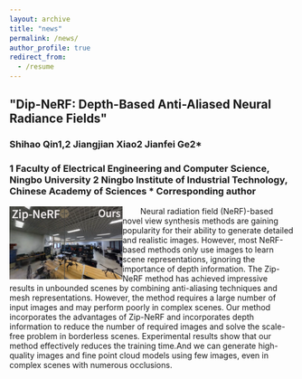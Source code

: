```yaml
---
layout: archive
title: "news"
permalink: /news/
author_profile: true
redirect_from:
  - /resume
---
```


## "Dip-NeRF: Depth-Based Anti-Aliased Neural Radiance Fields"
### Shihao Qin1,2   Jiangjian Xiao2   Jianfei Ge2*  
### 1 Faculty of Electrical Engineering and Computer Science, Ningbo University    2 Ningbo Institute of Industrial Technology, Chinese Academy of Sciences    * Corresponding author    
<img  align="left" src="https://github.com/nimtecv/nimtecv.github.io/raw/master//images/qing.png"   width="200px" />
&nbsp;&nbsp;&nbsp;&nbsp;&nbsp;&nbsp;&nbsp;&nbsp;Neural radiation field (NeRF)-based novel view synthesis methods are gaining popularity for their ability to generate detailed and realistic images. However, most NeRF-based methods only use images to learn scene representations, ignoring the importance of depth information. The Zip-NeRF method has achieved impressive results in unbounded scenes by combining anti-aliasing techniques and mesh representations. However, the method requires a large number of input images and may perform poorly in complex scenes. Our method incorporates the advantages of Zip-NeRF and incorporates depth information to reduce the number of required images and solve the scale-free problem in borderless scenes. Experimental results show that our method effectively reduces the training time.And we can generate high-quality images and fine point cloud models using few images, even in complex scenes with numerous occlusions.
